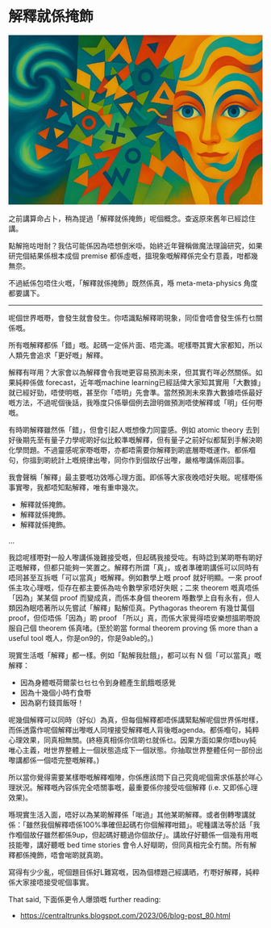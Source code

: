 # 解釋就係掩飾

![image](./images/explanations.jpg)

之前講算命占卜，稍為提過「解釋就係掩飾」呢個概念。查返原來舊年已經諗住講。

點解拖咗咁耐？我估可能係因為唔想倒米啩。始終近年聲稱做魔法理論研究，如果研完個結果係根本成個 premise 都係虛嘅，搵現象嘅解釋係完全冇意義，咁都幾無奈。

不過紙係包唔住火嘅，「解釋就係掩飾」既然係真，喺 meta-meta-physics 角度都要講下。

---

呢個世界嘅嘢，會發生就會發生。你唔識點解釋啲現象，同佢會唔會發生係冇乜關係嘅。

所有嘅解釋都係「錯」嘅。起碼一定係片面、唔完滿。呢樣嘢其實大家都知，所以人類先會追求「更好嘅」解釋。

解釋有咩用？大家會以為解釋會令我哋更容易預測未來，但其實冇咩必然關係。如果純粹係做 forecast，近年嘅machine learning已經話俾大家知其實用「大數據」就已經好勁，唔使明嘅，甚至你「唔明」先會準。當然預測未來靠大數據唔係最好嘅方法，不過呢個後話，我喺度只係舉個例去證明做預測唔使解釋或「明」任何嘢嘅。

有時啲解釋雖然係「錯」，但會引起人嘅想像力同靈感。例如 atomic theory 去到好後期先至有量子力學呢啲好似比較準嘅解釋，但有量子之前好似都幫到手解決啲化學問題。不過靈感呢家嘢嘅嘢，亦都唔需要你解釋到啲底層嘢嘅運作。都係嗰句，你搵到啲統計上嘅規律出嚟，同你作到個故仔出嚟，嚴格嚟講係兩回事。

我會聲稱「解釋」最主要嘅功效喺心理方面。即係等大家夜晚唔好失眠。呢樣嘢係事實嚟，我都唔知點解釋，唯有重申幾次。

- 解釋就係掩飾。
- 解釋就係掩飾。
- 解釋就係掩飾。

...

我諗呢樣嘢對一般人嚟講係幾難接受嘅，但起碼我接受咗。有時諗到某啲嘢有啲好正嘅解釋，但都只能夠一笑置之。解釋冇所謂「真」，或者準確啲講係可以同時有唔同甚至互拆嘅「可以當真」嘅解釋。例如數學上嘅 proof 就好明顯。一來 proof 係主攻心理嘅，佢存在都主要係為咗令數學家唔好失眠；二來 theorem 嘅真唔係「因為」某某個 proof 而變成真，而係本身個 theorem 喺數學上自有永有，但人類因為眠唔著所以先嘗試「解釋」點解佢真。Pythagoras theorem 有幾廿萬個 proof，但佢唔係「因為」啲 proof 「所以」真，而係大家覺得唔安樂想搵啲嘢說服自己個 theorem 係真啫。(至於啲當 formal theorem proving 係 more than a useful tool 嘅人，你是on9的，你是9able的。)

現實生活嘅「解釋」都一樣。例如「點解我肚餓」，都可以有 N 個「可以當真」嘅解釋：

- 因為身體嘅荷爾蒙乜乜乜令到身體產生飢餓嘅感覺
- 因為十幾個小時冇食嘢
- 因為窮冇錢買飯呀！

呢幾個解釋可以同時（好似）為真，但每個解釋都唔係講緊點解呢個世界係咁樣，而係透露作呢個解釋出嚟嘅人同埋接受解釋嘅人背後嘅agenda。都係嗰句，純粹心理效果，同真相無關。(終極真相係你信啲乜就係乜。因果方面如果你唔buy純唯心主義，咁世界整體上一個狀態造成下一個狀態。你抽取世界整體任何一部份出嚟講都係一個唔完整嘅解釋。)

所以當你覺得需要某樣嘢嘅解釋嗰陣，你係應該問下自己究竟呢個需求係基於咩心理狀況。解釋嘅內容係完全唔關事嘅，最重要係你接受咗個解釋 (i.e. 又即係心理效果)。

喺現實生活入面，唔好以為某啲解釋係「啱過」其他某啲解釋。或者倒轉嚟講就係：「雖然我個解釋唔係100%準確但起碼冇你個解釋咁錯」。呢種講法等於話「我作嗰個故仔雖然都係9up，但起碼好聽過你個故仔」。講故仔好聽係一個幾有用嘅技能嚟，講好聽嘅 bed time stories 會令人好瞓啲，但同真相完全冇關。所有解釋都係掩飾，唔會啱啲就真啲。

寫得有少少亂，呢個題目係好L難寫嘅，因為個標題己經講晒，冇嘢好解釋，純粹係大家接唔接受呢個事實。

That said, 下面係更令人爆頭嘅 further reading:

- https://centraltrunks.blogspot.com/2023/06/blog-post_80.html
